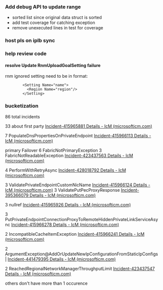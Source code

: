 
### Add debug API to update range

- sorted list since original data struct is sorted
- add test coverage for catching exception
- remove unexecuted lines in test for coverage 

### host pls on iplb sync 

### help review code

#### resolve Update RnmUploadGoalSetting failure

rnm ignored setting need to be in format:
```
        <Setting Name="name">
          <Region Name="region"/>
        </Setting>
```

### bucketization
86 total incidents

33 about first party
[Incident-415965881 Details - IcM (microsofticm.com)](https://portal.microsofticm.com/imp/v3/incidents/details/415965881/home)

7 PopulateDnsPropertiesOnPrivateEndpoint
[Incident-415966113 Details - IcM (microsofticm.com)](https://portal.microsofticm.com/imp/v3/incidents/details/415966113/home)

primary Failover
6 FabricNotPrimaryException
3 FabricNotReadableException
[Incident-423437563 Details - IcM (microsofticm.com)](https://portal.microsofticm.com/imp/v3/incidents/details/423437563/home)

4 PerformWithRetryAsync
[Incident-428018792 Details - IcM (microsofticm.com)](https://portal.microsofticm.com/imp/v3/incidents/details/428018792/home)

3 ValidatePrivateEndpointCustomNicName
[Incident-415966124 Details - IcM (microsofticm.com)](https://portal.microsofticm.com/imp/v3/incidents/details/415966124/home)
3 ValidatePutPecProxyResponse
[Incident-395366079 Details - IcM (microsofticm.com)](https://portal.microsofticm.com/imp/v3/incidents/details/395366079/home)

3 nullref
[Incident-415965926 Details - IcM (microsofticm.com)](https://portal.microsofticm.com/imp/v3/incidents/details/415965926/home)

3 PutPrivateEndpointConnectionProxyToRemoteHiddenPrivateLinkServiceAsync
[Incident-415966278 Details - IcM (microsofticm.com)](https://portal.microsofticm.com/imp/v3/incidents/details/415966278/home)


2 IncompatibleCacheItemException
[Incident-415966241 Details - IcM (microsofticm.com)](https://portal.microsofticm.com/imp/v3/incidents/details/415966241/home)

2 ArgumentException@AddOrUpdateNewIpConfigurationFromStaticIpConfigs|
[Incident-441479395 Details - IcM (microsofticm.com)](https://portal.microsofticm.com/imp/v3/incidents/details/441479395/home)

2 ReachedRegionalNetworkManagerThroughputLimit
[Incident-423437547 Details - IcM (microsofticm.com)](https://portal.microsofticm.com/imp/v3/incidents/details/423437547/home)

others don't have more than 1 occurence